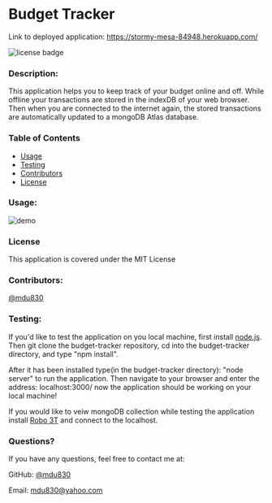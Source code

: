 
# Budget Tracker

Link to deployed application: https://stormy-mesa-84948.herokuapp.com/

![license badge](https://img.shields.io/github/license/mdu830/budget-tracker?color=green)

### Description: 


This application helps you to keep track of your budget online and off. While offline your transactions are stored in the indexDB of your web browser. Then when       you are connected to the internet again, the stored transactions are automatically updated to a mongoDB Atlas database. 


### Table of Contents
* [Usage](#usage)
* [Testing](#testing)
* [Contributors](#contributors)
* [License](#license)

### Usage:

![demo](public/assets/images/example.gif)

### License

This application is covered under the MIT License


### Contributors:

[@mdu830](https://api.github.com/users/mdu830)

### Testing:

If you'd like to test the application on you local machine, first install [node.js](https://nodejs.org/en/). Then git clone the budget-tracker repository, cd into the budget-tracker directory, and type "npm install".

After it has been installed type(in the budget-tracker directory): "node server" to run the application. Then navigate to your browser and enter the address: localhost:3000/       now the application should be working on your local machine! 

If you would like to veiw mongoDB collection while testing the application install [Robo 3T](https://robomongo.org/download) and connect to the localhost.


### Questions?

If you have any questions, feel free to contact me at:

GitHub: [@mdu830](https://api.github.com/users/mdu830)

Email: mdu830@yahoo.com
